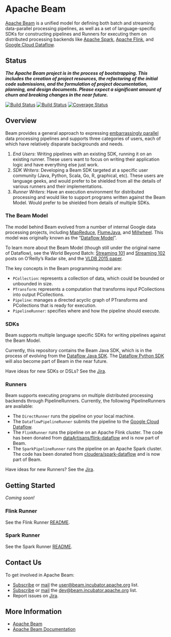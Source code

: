 <!--
    Licensed to the Apache Software Foundation (ASF) under one
    or more contributor license agreements.  See the NOTICE file
    distributed with this work for additional information
    regarding copyright ownership.  The ASF licenses this file
    to you under the Apache License, Version 2.0 (the
    "License"); you may not use this file except in compliance
    with the License.  You may obtain a copy of the License at

      http://www.apache.org/licenses/LICENSE-2.0

    Unless required by applicable law or agreed to in writing,
    software distributed under the License is distributed on an
    "AS IS" BASIS, WITHOUT WARRANTIES OR CONDITIONS OF ANY
    KIND, either express or implied.  See the License for the
    specific language governing permissions and limitations
    under the License.
-->

# Apache Beam

[Apache Beam](http://beam.incubator.apache.org) is a unified model for defining both batch and streaming data-parallel processing pipelines, as well as a set of language-specific SDKs for constructing pipelines and Runners for executing them on distributed processing backends like [Apache Spark](http://spark.apache.org/), [Apache Flink](http://flink.apache.org), and [Google Cloud Dataflow](http://cloud.google.com/dataflow).


## Status 

_**The Apache Beam project is in the process of bootstrapping. This includes the creation of project resources, the refactoring of the initial code submissions, and the formulation of project documentation, planning, and design documents. Please expect a significant amount of churn and breaking changes in the near future.**_

[![Build Status](https://api.travis-ci.org/apache/incubator-beam.svg?branch=master)](https://travis-ci.org/apache/incubator-beam?branch=master)
[![Build Status](https://builds.apache.org/buildStatus/icon?job=beam_PostCommit_MavenVerify)](https://builds.apache.org/job/beam_PostCommit_MavenVerify/)
[![Coverage Status](https://coveralls.io/repos/github/apache/incubator-beam/badge.svg?branch=master)](https://coveralls.io/github/apache/incubator-beam?branch=master)

## Overview

Beam provides a general approach to expressing [embarrassingly parallel](https://en.wikipedia.org/wiki/Embarrassingly_parallel) data processing pipelines and supports three categories of users, each of which have relatively disparate backgrounds and needs.

1. _End Users_: Writing pipelines with an existing SDK, running it on an existing runner. These users want to focus on writing their application logic and have everything else just work.
2. _SDK Writers_: Developing a Beam SDK targeted at a specific user community (Java, Python, Scala, Go, R, graphical, etc). These users are language geeks, and  would prefer to be shielded from all the details of various runners and their implementations.
3. _Runner Writers_: Have an execution environment for distributed processing and would like to support programs written against the Beam Model. Would prefer to be shielded from details of multiple SDKs.


### The Beam Model

The model behind Beam evolved from a number of internal Google data processing projects, including [MapReduce](http://research.google.com/archive/mapreduce.html), [FlumeJava](http://research.google.com/pubs/pub35650.html), and [Millwheel](http://research.google.com/pubs/pub41378.html). This model was originally known as the “[Dataflow Model](http://www.vldb.org/pvldb/vol8/p1792-Akidau.pdf)”. 

To learn more about the Beam Model (though still under the original name of Dataflow), see the World Beyond Batch: [Streaming 101](https://www.oreilly.com/ideas/the-world-beyond-batch-streaming-101) and [Streaming 102](https://www.oreilly.com/ideas/the-world-beyond-batch-streaming-102) posts on O’Reilly’s Radar site, and the [VLDB 2015 paper](http://www.vldb.org/pvldb/vol8/p1792-Akidau.pdf).

The key concepts in the Beam programming model are:

* `PCollection`: represents a collection of data, which could be bounded or unbounded in size.
* `PTransform`: represents a computation that transforms input PCollections into output PCollections.
* `Pipeline`: manages a directed acyclic graph of PTransforms and PCollections that is ready for execution.
* `PipelineRunner`: specifies where and how the pipeline should execute.


### SDKs

Beam supports multiple language specific SDKs for writing pipelines against the Beam Model. 

Currently, this repository contains the Beam Java SDK, which is in the process of evolving from the [Dataflow Java SDK](https://github.com/GoogleCloudPlatform/DataflowJavaSDK). The [Dataflow Python SDK](https://github.com/GoogleCloudPlatform/DataflowPythonSDK) will also become part of Beam in the near future.

Have ideas for new SDKs or DSLs? See the [Jira](https://issues.apache.org/jira/browse/BEAM/component/12328909/).


### Runners

Beam supports executing programs on multiple distributed processing backends through PipelineRunners. Currently, the following PipelineRunners are available:

- The `DirectRunner` runs the pipeline on your local machine.
- The `DataflowPipelineRunner` submits the pipeline to the [Google Cloud Dataflow](http://cloud.google.com/dataflow/).
- The `FlinkRunner` runs the pipeline on an Apache Flink cluster. The code has been donated from [dataArtisans/flink-dataflow](https://github.com/dataArtisans/flink-dataflow) and is now part of Beam.
- The `SparkPipelineRunner` runs the pipeline on an Apache Spark cluster. The code has been donated from [cloudera/spark-dataflow](https://github.com/cloudera/spark-dataflow) and is now part of Beam.

Have ideas for new Runners? See the [Jira](https://issues.apache.org/jira/browse/BEAM/component/12328916/).


## Getting Started

_Coming soon!_

### Flink Runner

See the Flink Runner [README](https://github.com/apache/incubator-beam/tree/master/runners/flink).

### Spark Runner

See the Spark Runner [README](https://github.com/apache/incubator-beam/tree/master/runners/spark).

## Contact Us

To get involved in Apache Beam:

* [Subscribe](mailto:user-subscribe@beam.incubator.apache.org) or [mail](mailto:user@beam.incubator.apache.org) the [user@beam.incubator.apache.org](http://mail-archives.apache.org/mod_mbox/incubator-beam-user/) list.
* [Subscribe](mailto:dev-subscribe@beam.incubator.apache.org) or [mail](mailto:dev@beam.incubator.apache.org) the [dev@beam.incubator.apache.org](http://mail-archives.apache.org/mod_mbox/incubator-beam-dev/) list.
* Report issues on [Jira](https://issues.apache.org/jira/browse/BEAM).


## More Information

* [Apache Beam](http://beam.incubator.apache.org)
* [Apache Beam Documentation](http://beam.incubator.apache.org/documentation)
